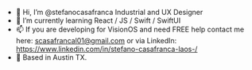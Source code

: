 - 👋 Hi, I’m @stefanocasafranca Industrial and UX Designer 
- 🌱 I’m currently learning React / JS / Swift / SwiftUI
- 📫 If you are developing for VisionOS and need FREE help contact me here: scasafrancal01@gmail.com
  or via LinkedIn: https://www.linkedin.com/in/stefano-casafranca-laos-/
- 📍 Based in Austin TX.
